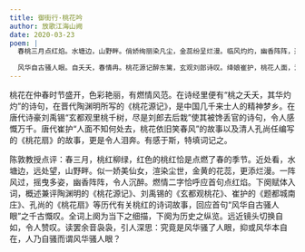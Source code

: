 ```yaml
---
title: 御街行·桃花吟
author: 放歌江海山阙
date: 2020-03-23
poem: |
  春桃三月点红焰。水塘边，山野畔。俏娇绚丽染凡尘，金蕊纷呈烂漫。临风灼灼，幽香阵阵，透着燃情范。

  风华自古骚人眼。自夭夭，春情冉。桃花源记醉东篱，玄观刘郎诗叹。绛娘崔护，桃花人面，泪奔桃花扇。
---
```


桃花在仲春时节盛开，色彩艳丽，有燃情风范。在诗经里便有“桃之夭夭，其华灼灼”的诗句，在晋代陶渊明所写的《桃花源记》，是中国几千来士人的精神梦乡。在唐代诗豪刘禹锡“玄都观里桃千树，尽是刘郎去后栽”使其被馋丢官的诗句，令人感慨万千。唐代崔护“人面不知何处去，桃花依旧笑春风”的故事以及清人孔尚任编写的《桃花扇》的故事，更是令人泪奔。有感于斯，特填词记之。

陈敦教授点评：春三月，桃红柳绿，红色的桃红恰是点燃了春的季节。近处看，水塘边，远处望，山野畔。似一娇美仙女，渲染尘世，金黄的花蕊，更添烂漫。一阵风过，摇曳多姿，幽香阵阵，令人沉醉。燃情二字恰呼应首句点红焰。下阕赋体入词，概述兼评陶渊明的《桃花源记》、刘禹锡的《玄都观桃花》、崔护的《题都城南庄》、孔尚的《桃花扇》等历代有关桃红的诗词故事，回应首句“风华自古骚人眼”之千古慨叹。全词上阕为当下之细描，下阕为历史之纵览。远近镜头切换自如，令人赞叹。读罢余音袅袅，引人深思：究竟是风华骚了人眼，抑或风华本自在，人乃自骚而谓风华骚人眼？
